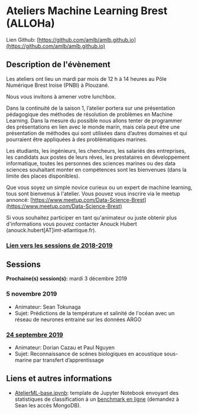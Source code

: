 # Ateliers Machine Learning Brest (ALLOHa)
Lien Github: [https://github.com/amlb/amlb.github.io](https://github.com/amlb/amlb.github.io)

## Description de l'évènement

Les ateliers ont lieu un mardi par mois de 12 h à 14 heures au Pôle Numérique Brest Iroise (PNBI) à Plouzané.

Nous vous invitons à amener votre lunchbox.

Dans la continuité de la saison 1, l’atelier portera sur une présentation pédagogique des méthodes de résolution de problèmes en Machine Learning. Dans la mesure du possible nous allons tenter de programmer des présentations en lien avec le monde marin, mais cela peut être une présentation de méthodes qui sont utilisées dans d’autres domaines et qui pourraient être appliquées à des problématiques marines.

Les étudiants, les ingénieurs, les chercheurs, les salariés des entreprises, les candidats aux postes de leurs rêves, les prestataires en développement informatique, toutes les personnes des sciences marines ou des data sciences souhaitant monter en compétences sont les bienvenues (dans la limite des places disponibles).

Que vous soyez un simple novice curieux ou un expert de machine learning, tous sont bienvenus à l'atelier. Vous pouvez vous inscrire via le meetup annoncé: [https://www.meetup.com/Data-Science-Brest](https://www.meetup.com/Data-Science-Brest)

Si vous souhaitez participer en tant qu'animateur ou juste obtenir plus d'informations vous pouvez contacter Anouck Hubert (anouck.hubert\[AT\]imt-atlantique.fr).

### [Lien vers les sessions de 2018-2019](/Sessions2018-2019)

## Sessions

**Prochaine(s) session(s):** mardi 3 décembre 2019

### 5 novembre 2019
- Animateur: Sean Tokunaga
- Sujet: Prédictions de la température et salinité de l'océan avec un réseau de neurones entrainé sur les données ARGO

### [24 septembre 2019](https://github.com/amlb/amlb.github.io/blob/master/Sessions2019-2020/2019-09-24_detection_acoustique.pdf)
- Animateur: Dorian Cazau et Paul Nguyen
- Sujet: Reconnaissance de scènes biologiques en acoustique sous-marine par transfert d’apprentissage

## Liens et autres informations
- [AtelierML-base.ipynb](https://github.com/amlb/amlb.github.io/blob/master/Extra/AtelierML-base.ipynb): template de Jupyter Notebook envoyant des statistiques de classification à un [benchmark en ligne](https://stok.shinyapps.io/aml_shiny) (demandez à Sean les accès MongoDB).

